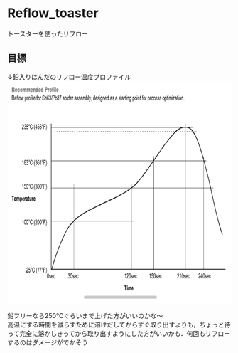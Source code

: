 # Reflow_toaster
トースターを使ったリフロー  
## 目標
↓鉛入りはんだのリフロー温度プロファイル
<img src="images/IMG_1446.jpeg" height="500px">  

鉛フリーなら250℃ぐらいまで上げた方がいいのかな～  
高温にする時間を減らすために溶けだしてからすぐ取り出すよりも，ちょっと待って完全に溶かしきってから取り出すようにした方がいいかも．何回もリフローするのはダメージがでかそう
